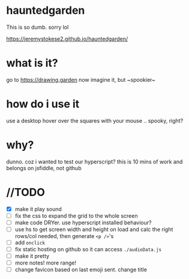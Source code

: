 # hauntedgarden
This is so dumb. sorry lol

https://jeremystokese2.github.io/hauntedgarden/

# what is it?

go to https://drawing.garden
now imagine it, but ~spookier~

# how do i use it
use a desktop
hover over the squares with your mouse
.. spooky, right?

# why?
dunno. coz i wanted to test our hyperscript? this is 10 mins of work and belongs on jsfiddle, not github

# //TODO

- [x] make it play sound
- [ ] fix the css to expand the grid to the whole screen
- [ ] make code DRYer. use hyperscript installed behaviour?
- [ ] use hs to get screen width and height on load and calc the right rows/col needed, then generate `<p />`'s
- [ ] add `onclick`
- [ ] fix static hosting on github so it can access `./audioData.js`
- [ ] make it pretty
- [ ] more notes! more range!
- [ ] change favicon based on last emoji sent. change title
